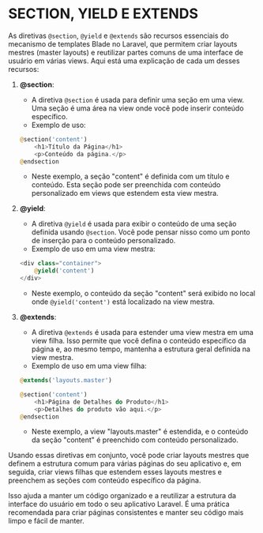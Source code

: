 # SECTION, YIELD E EXTENDS
As diretivas `@section`, `@yield` e `@extends` são recursos essenciais do mecanismo de templates Blade no Laravel, que permitem criar layouts mestres (master layouts) e reutilizar partes comuns de uma interface de usuário em várias views. Aqui está uma explicação de cada um desses recursos:

1. **@section**:
   - A diretiva `@section` é usada para definir uma seção em uma view. Uma seção é uma área na view onde você pode inserir conteúdo específico.
   - Exemplo de uso:
   ```php
   @section('content')
       <h1>Título da Página</h1>
       <p>Conteúdo da página.</p>
   @endsection
   ```
   - Neste exemplo, a seção "content" é definida com um título e conteúdo. Esta seção pode ser preenchida com conteúdo personalizado em views que estendem esta view mestra.

2. **@yield**:
   - A diretiva `@yield` é usada para exibir o conteúdo de uma seção definida usando `@section`. Você pode pensar nisso como um ponto de inserção para o conteúdo personalizado.
   - Exemplo de uso em uma view mestra:
   ```php
   <div class="container">
       @yield('content')
   </div>
   ```
   - Neste exemplo, o conteúdo da seção "content" será exibido no local onde `@yield('content')` está localizado na view mestra.

3. **@extends**:
   - A diretiva `@extends` é usada para estender uma view mestra em uma view filha. Isso permite que você defina o conteúdo específico da página e, ao mesmo tempo, mantenha a estrutura geral definida na view mestra.
   - Exemplo de uso em uma view filha:
   ```php
   @extends('layouts.master')
   
   @section('content')
       <h1>Página de Detalhes do Produto</h1>
       <p>Detalhes do produto vão aqui.</p>
   @endsection
   ```
   - Neste exemplo, a view "layouts.master" é estendida, e o conteúdo da seção "content" é preenchido com conteúdo personalizado.

Usando essas diretivas em conjunto, você pode criar layouts mestres que definem a estrutura comum para várias páginas do seu aplicativo e, em seguida, criar views filhas que estendem esses layouts mestres e preenchem as seções com conteúdo específico da página.

Isso ajuda a manter um código organizado e a reutilizar a estrutura da interface do usuário em todo o seu aplicativo Laravel. É uma prática recomendada para criar páginas consistentes e manter seu código mais limpo e fácil de manter.